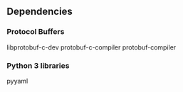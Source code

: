 ## Dependencies

### Protocol Buffers
libprotobuf-c-dev
protobuf-c-compiler
protobuf-compiler

### Python 3 libraries
pyyaml
